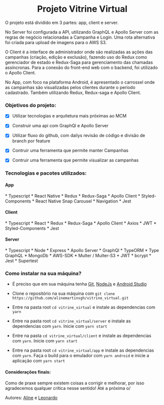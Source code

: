  <h1 align="center"> Projeto Vitrine Virtual </h1>

 <p> O projeto está dividido em 3 partes: app, client e server. </p>
 <p> No Server foi configurada a API, utilizando GraphQL e Apollo Server com as regras de negócio relacionadas a Campanha e Login. Uma rota alternativa foi criada para upload de imagens para o AWS S3.</p>
 <p> O Client é a interface de administrador onde são realizadas as ações das campanhas (criação, edição e exclusão), fazendo uso do Redux como gerenciador de estado e Redux-Saga para gerenciamento das chamadas assíncronas. Para a conexão do front-end web com o backend, foi  utilizado o Apollo Client.</p>
 <p> No App, com foco na plataforma Android, é apresentado o carrossel onde as campanhas são visualizadas pelos clientes durante o período cadastrado. Também utilizando Redux, Redux-saga e Apollo Client.</p>


<h3> Objetivos do projeto: </h3>

- [x] Utilizar tecnologias e arquitetura mais próximas ao MCM

- [x] Construir uma api com GraphQl e Apollo Server

- [x] Utilizar fluxo do github, com dailys revisão de código e divisão de branch por feature

- [x] Contruir uma ferramenta que permite manter Campanhas

- [x] Contruir uma ferramenta que permite visualizar as campanhas

<h3> Tecnologias e pacotes utilizados: </h3>

<h4> App </h4>
* Typescript
* React Native
* Redux
* Redux-Saga
* Apollo Client
* Styled-Components
* React Native Snap Carousel
* Navigation
* Jest

<h4> Client </h4>
* Typescript
* React
* Redux
* Redux-Saga
* Apollo Client
* Axios
* JWT
* Styled-Components
* Jest

<h4> Server </h4>
* Typescript
* Node
* Express
* Apollo Server
* GraphQl
* TypeORM
* Type GraphQL
* MongoDb
* AWS-SDK
* Multer / Multer-S3
* JWT
* bcrypt
* Jest
* Supertest

<h3> Como instalar na sua máquina? </h3>

- É preciso que em sua máquina tenha [Git](https://git-scm.com/book/en/v2/Getting-Started-Installing-Git), [NodeJs](https://nodejs.org/en/download/) e [Android Studio](https://developer.android.com/studio?hl=pt)
- Clone o repositório na sua máquina com `git clone https://github.com/alinemartinsgh/vitrine_virtual.git`

- Entre na pasta root `cd vitrine_virtual` e instale as dependencias com
  `yarn`
- Entre na pasta root `cd vitrine_virtual/server` e instale as dependencias com
  `yarn`. Inicie com `yarn start`
- Entre na pasta `cd vitrine_virtual/client` e instale as dependencias com
  `yarn`. Inicie com `yarn start`
- Entre na pasta root `cd vitrine_virtual/app` e instale as dependencias com
  `yarn`. Faça o build para o emulador com `yarn android` e inicie a aplicação com `yarn start`

<h4> Considerações finais: </h4>

Como de praxe sempre existem coisas a corrigir e melhorar, por isso agradecemos qualquer crítica nesse sentido! Até a próxima o/

Autores: [Aline](https://github.com/alinemartinsgh) e [Leonardo](https://github.com/Leonardo-Antunes)
